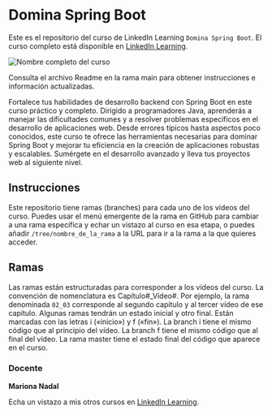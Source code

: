 # Domina Spring Boot

Este es el repositorio del curso de LinkedIn Learning `Domina Spring Boot`. El curso completo está disponible en [LinkedIn Learning][lil-course-url].

![Nombre completo del curso][lil-thumbnail-url] 

Consulta el archivo Readme en la rama main para obtener instrucciones e información actualizadas.

Fortalece tus habilidades de desarrollo backend con Spring Boot en este curso práctico y completo. Dirigido a programadores Java, aprenderás a manejar las dificultades comunes y a resolver problemas específicos en el desarrollo de aplicaciones web. Desde errores típicos hasta aspectos poco conocidos, este curso te ofrece las herramientas necesarias para dominar Spring Boot y mejorar tu eficiencia en la creación de aplicaciones robustas y escalables. Sumérgete en el desarrollo avanzado y lleva tus proyectos web al siguiente nivel.

## Instrucciones

Este repositorio tiene ramas (branches) para cada uno de los vídeos del curso. Puedes usar el menú emergente de la rama en GitHub para cambiar a una rama específica y echar un vistazo al curso en esa etapa, o puedes añadir `/tree/nombre_de_la_rama` a la URL para ir a la rama a la que quieres acceder.

## Ramas

Las ramas están estructuradas para corresponder a los vídeos del curso. La convención de nomenclatura es Capítulo#_Vídeo#. Por ejemplo, la rama denominada `02_03` corresponde al segundo capítulo y al tercer vídeo de ese capítulo. Algunas ramas tendrán un estado inicial y otro final. Están marcadas con las letras i («inicio») y f («fin»). La branch i tiene el mismo código que al principio del vídeo. La branch f tiene el mismo código que al final del vídeo. La rama master tiene el estado final del código que aparece en el curso.

### Docente

**Mariona Nadal**

Echa un vistazo a mis otros cursos en [LinkedIn Learning](https://www.linkedin.com/learning/instructors/mariona-nadal).

[0]: # (Replace these placeholder URLs with actual course URLs)
[lil-course-url]: https://www.linkedin.com/learning/domina-spring-boot
[lil-thumbnail-url]: https://media.licdn.com/dms/image/v2/D4E0DAQHXa6JbM8Motw/learning-public-crop_675_1200/learning-public-crop_675_1200/0/1730972588627?e=2147483647&v=beta&t=MS8RiTfviJEXzYFnYJZBLBvb45wqFGi7Qte1qjOBIUg

[1]: # (End of ES-Instruction ###############################################################################################)
